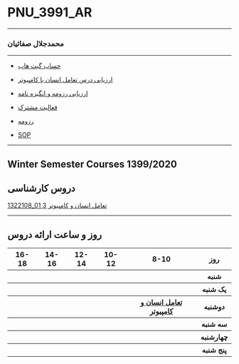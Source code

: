 # PNU_3991_AR
---------
### محمدجلال صفائیان
 
---
- [حساب گیت هاب](https://github.com/mjalalsafa)

- [ارزیابی درس تعامل انسان با کامپیوتر](https://github.com/mjalalsafa/PNU_3991_AR/blob/main/HumanComputerInteraction/MJS_HumanComputerInteraction_CheckList_AR_3991.pdf)

- [ارزیابی رزومه و انگیزه نامه](https://github.com/mjalalsafa/PNU_3991_AR/blob/main/_General/MJS_CV_CheckList_AR_3991.pdf)

- [فعالیت مشترک](https://github.com/mjalalsafa/PNU_3991_AR/blob/main/_General/MJS_GeneralSection_CheckList_AR_3991.pdf)

- [رزومه]()

- [SOP]()


------------------
## Winter Semester Courses 1399/2020

## دروس کارشناسی


[1322108_01 تعامل انسان و كامپيوتر 3](https://github.com/mjalalsafa/PNU_3991_AR/tree/main/HumanComputerInteraction)
<br>


--------------
## روز و ساعت ارائه دروس

<table style="width:100%">
  <tr>
    <th >16-18</th>
    <th >14-16</th>
    <th >12-14</th>
    <th>10-12</th>
    <th>8-10</th>
    <th>روز</th>
  </tr>
  <tr>
    <th ></th>
    <th ></th>
    <th ></th>
    <th></th>
    <th></th>
    <th>شنبه</th>
  </tr>
   <tr>
    <th ></th>
    <th ></th>
    <th ></th>
    <th></th>
    <th ></th>
    <th>یک شنبه</th>
  </tr>
   <tr>
     <th ></th>
     <th ></th>
     <th></th>
    <th></th>
    <th><a href="https://github.com/AliRazavi-edu/PNU_3991/tree/master/_BSc/HumanComputerInteraction">تعامل انسان و كامپيوتر</a></th>   
    <th>دوشنبه</th>
  </tr>
   <tr>
    <th ></th>
    <th ></th>
    <th></th>
    <th></th>
    <th ></th>
    <th>سه شنبه</th>
  </tr>
   <tr>
    <th ></th>
    <th ></th>
    <th></th>
    <th></th>
     <th ></th>
    <th>چهارشنبه</th>
  </tr>
   <tr>
   <th ></th>
    <th ></th>
     <th ></th>
     <th ></th>
     <th><a></a></th>
    <th>پنج شنبه</th>
  </tr>
</table>
